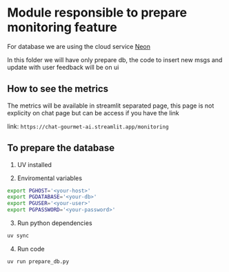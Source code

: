 # Module responsible to prepare monitoring feature

For database we are using the cloud service [Neon](https://neon.tech/)

In this folder we will have only prepare db, the code to insert new msgs and update with user feedback will be on ui 

## How to see the metrics

The metrics will be available in streamlit separated page, this page is not explicity on chat page but can be access if you have the link

link: `https://chat-gourmet-ai.streamlit.app/monitoring`

## To prepare the database

1. UV installed

2. Enviromental variables

```bash
export PGHOST='<your-host>'
export PGDATABASE='<your-db>'
export PGUSER='<your-user>'
export PGPASSWORD='<your-password>'
```

3. Run python dependencies

```bash
uv sync
```

4. Run code

```bash
uv run prepare_db.py
```